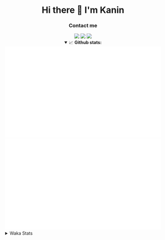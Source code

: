 <div align="center">
 <h1>Hi there 👋 I'm Kanin</h1>
 <h3>Contact me</h3>
 <a href="mailto:im@kanin.dev"><img src="https://img.shields.io/badge/gmail-%23D14836.svg?&style=for-the-badge&logo=gmail&logoColor=white"/></a>
 <a href="https://twitter.com/KaninDev"><img src="https://img.shields.io/badge/twitter-%231DA1F2.svg?&style=for-the-badge&logo=twitter&logoColor=white"/></a>
 <a href="https://www.linkedin.com/in/KaninDev"><img src="https://img.shields.io/badge/linkedin-%230077B5.svg?&style=for-the-badge&logo=linkedin&logoColor=white"/></a>
<details open>
  <summary>📈 <b>Github stats:</b></summary>
  <img src="https://github.com/Kanin/Kanin/blob/master/scripts/GitHubStats/generated/overview.svg"/>
  <img src="https://github.com/Kanin/Kanin/blob/master/scripts/GitHubStats/generated/languages.svg"/>
</details>
</div>

<details>
 <summary>Waka Stats</summary>

<!--START_SECTION:waka-->
![Code Time](http://img.shields.io/badge/Code%20Time-2%2C101%20hrs%2017%20mins-blue)

![Profile Views](http://img.shields.io/badge/Profile%20Views-0-blue)

![Lines of code](https://img.shields.io/badge/From%20Hello%20World%20I%27ve%20Written-881.0%20thousand%20lines%20of%20code-blue)

**🐱 My GitHub Data** 

> 📦 102.4 kB Used in GitHub's Storage 
 > 
> 🏆 512 Contributions in the Year 2023
 > 
> 🚫 Not Opted to Hire
 > 
> 📜 22 Public Repositories 
 > 
> 🔑 11 Private Repositories 
 > 
**I'm an Early 🐤** 

```text
🌞 Morning                2215 commits        ██████░░░░░░░░░░░░░░░░░░░   24.72 % 
🌆 Daytime                2724 commits        ████████░░░░░░░░░░░░░░░░░   30.40 % 
🌃 Evening                2638 commits        ███████░░░░░░░░░░░░░░░░░░   29.44 % 
🌙 Night                  1385 commits        ████░░░░░░░░░░░░░░░░░░░░░   15.45 % 
```
📅 **I'm Most Productive on Monday** 

```text
Monday                   1667 commits        █████░░░░░░░░░░░░░░░░░░░░   18.60 % 
Tuesday                  1212 commits        ███░░░░░░░░░░░░░░░░░░░░░░   13.52 % 
Wednesday                843 commits         ██░░░░░░░░░░░░░░░░░░░░░░░   09.41 % 
Thursday                 1321 commits        ████░░░░░░░░░░░░░░░░░░░░░   14.74 % 
Friday                   1462 commits        ████░░░░░░░░░░░░░░░░░░░░░   16.31 % 
Saturday                 891 commits         ██░░░░░░░░░░░░░░░░░░░░░░░   09.94 % 
Sunday                   1566 commits        ████░░░░░░░░░░░░░░░░░░░░░   17.47 % 
```


📊 **This Week I Spent My Time On** 

```text
🕑︎ Time Zone: America/New_York

💬 Programming Languages: 
Python                   3 hrs 38 mins       ███████████████████████░░   92.55 % 
.env file                10 mins             █░░░░░░░░░░░░░░░░░░░░░░░░   04.59 % 
virtualenv               2 mins              ░░░░░░░░░░░░░░░░░░░░░░░░░   01.17 % 
YAML                     1 min               ░░░░░░░░░░░░░░░░░░░░░░░░░   00.65 % 
Bash                     1 min               ░░░░░░░░░░░░░░░░░░░░░░░░░   00.64 % 

🔥 Editors: 
PyCharm                  3 hrs 55 mins       █████████████████████████   100.00 % 

🐱‍💻 Projects: 
GameHubBot               3 hrs 47 mins       ████████████████████████░   96.38 % 
Unknown Project          6 mins              █░░░░░░░░░░░░░░░░░░░░░░░░   02.56 % 
PatchBot                 2 mins              ░░░░░░░░░░░░░░░░░░░░░░░░░   00.98 % 
Naila.py                 0 secs              ░░░░░░░░░░░░░░░░░░░░░░░░░   00.07 % 

💻 Operating System: 
Windows                  3 hrs 55 mins       █████████████████████████   100.00 % 
```

**I Mostly Code in Python** 

```text
Python                   28 repos            ███████████████░░░░░░░░░░   59.57 % 
Java                     7 repos             ████░░░░░░░░░░░░░░░░░░░░░   14.89 % 
JavaScript               4 repos             ██░░░░░░░░░░░░░░░░░░░░░░░   08.51 % 
Kotlin                   2 repos             █░░░░░░░░░░░░░░░░░░░░░░░░   04.26 % 
HTML                     2 repos             █░░░░░░░░░░░░░░░░░░░░░░░░   04.26 % 
```



**Timeline**

![Lines of Code chart](https://raw.githubusercontent.com/Kanin/Kanin/master/assets/bar_graph.png)


 Last Updated on 09/09/2023 15:34:10 UTC
<!--END_SECTION:waka-->
</details>
